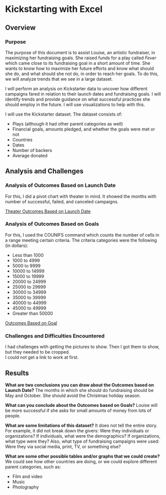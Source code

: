 # Kickstarting with Excel
## Overview
### Purpose
The purpose of this document is to assist Louise, an artistic fundraiser, in maximizing her fundraising goals. She raised funds for a play called _Fever_ which came close to its fundraising goal in a short amount of time. She wants to know how to maximize her future efforts and know what should she do, and what should she not do, in order to reach her goals. To do this, we will analyze trends that we see in a large dataset. 

I will perform an analysis on Kickstarter data to uncover how different campaigns fared in relation to their launch dates and fundraising goals. I will identify trends and provide guidance on what successful practices she should employ in the future. I will use visualizations to help with this. 

I will use the Kickstarter dataset. The dataset consists of:
- Plays (although it had other parent categories as well)
- Financial goals, amounts pledged, and whether the goals were met or not
- Countries
- Dates
- Number of backers
- Average donated

## Analysis and Challenges
### Analysis of Outcomes Based on Launch Date
For this, I did a pivot chart with theater in mind. It showed the months with number of successful, failed, and canceled campaigns.

[Theater Outcomes Based on Launch Date](./resources/Theater_Outcomes_vs_Launch.png)

### Analysis of Outcomes Based on Goals
For this, I used the COUNIFS command which counts the number of cells in a range meeting certain criteria. The criteria categories were the following (in dollars):
- Less than 1000
- 1000 to 4999
- 5000 to 9999
- 10000 to 14999
- 15000 to 19999
- 20000 to 24999
- 25000 to 29999
- 30000 to 34999
- 35000 to 39999
- 40000 to 44999
- 45000 to 49999
- Greater than 50000

[Outcomes Based on Goal](./resources/Outcomes_vs_Goals.png)

### Challenges and Difficulties Encountered
I had challenges with getting the pictures to show. Then I got them to show, but they needed to be cropped.  
I could not get a link to work at first.

## Results
**What are two conclusions you can draw about the Outcomes based on Launch Date?**
The months in which she should do fundraising should be May and October. She should avoid the Christmas holiday season.

**What can you conclude about the Outcomes based on Goals?**
Louise will be more successful if she asks for small amounts of money from lots of people.

**What are some limitations of this dataset?**
It does not tell the entire story. For example, it did not break down the givers: Were they individuals or organizations? If individuals, what were the demographics? If organizations, what type were they? Also, what type of fundraising campaigns were used: Were they via social media, print, TV, or something else?

**What are some other possible tables and/or graphs that we could create?**
We could see how other countries are doing, or we could explore different parent categories, such as:
- Film and video
- Music
- Photography


